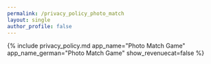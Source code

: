 ```yaml
---
permalink: /privacy_policy_photo_match
layout: single
author_profile: false
---
```


{% include privacy_policy.md
   app_name="Photo Match Game"
   app_name_german="Photo Match Game"
   show_revenuecat=false
%}